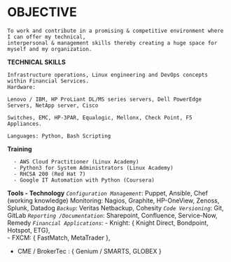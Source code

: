 # OBJECTIVE

``` 
To work and contribute in a promising & competitive environment where I can offer my technical, 
interpersonal & management skills thereby creating a huge space for myself and my organization.
```
**TECHNICAL SKILLS**
```
Infrastructure operations, Linux engineering and DevOps concepts within Financial Services. 
Hardware:

Lenovo / IBM, HP ProLiant DL/MS series servers, Dell PowerEdge Servers, NetApp server, Cisco 

Switches, EMC, HP-3PAR, Equalogic, Mellonx, Check Point, F5 Appliances.

Languages: Python, Bash Scripting 
```
**Training** 
```  
  -	AWS Cloud Practitioner (Linux Academy)
  -	Python3 for System Administrators (Linux Academy)
  -	RHCSA 200 (Red Hat 7)
  -	Google IT Automation with Python (Coursera)
```

**Tools - Technology**
*```Configuration Management```*:  Puppet, Ansible, Chef (working knowledge) Monitoring: Nagios, Graphite, HP-OneView, Zenoss, Splunk, Datadog
*```Backup```*: Veritas Netbackup, Cohesity
*```Code Versioning```*: Git, GitLab
*```Reporting /Documentation```*: Sharepoint, Confluence, Service-Now, Remedy
*```Financial Applications```*:
            -  Knight: { Knight Direct, Bondpoint, Hotspot, ETG},                                                         
              -  FXCM: { FastMatch, MetaTrader }, 
   - CME / BrokerTec : { Genium / SMARTS, GLOBEX }
```
